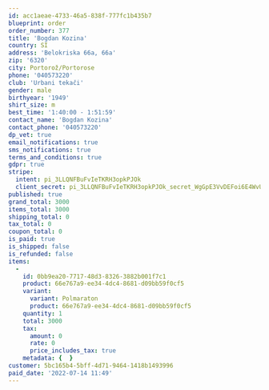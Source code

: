 ```yaml
---
id: acc1aeae-4733-46a5-838f-777fc1b435b7
blueprint: order
order_number: 377
title: 'Bogdan Kozina'
country: SI
address: 'Belokriska 66a, 66a'
zip: '6320'
city: Portorož/Portorose
phone: '040573220'
club: 'Urbani tekači'
gender: male
birthyear: '1949'
shirt_size: m
best_time: '1:40:00 - 1:51:59'
contact_name: 'Bogdan Kozina'
contact_phone: '040573220'
dp_vet: true
email_notifications: true
sms_notifications: true
terms_and_conditions: true
gdpr: true
stripe:
  intent: pi_3LLQNFBuFvIeTKRH3opkPJOk
  client_secret: pi_3LLQNFBuFvIeTKRH3opkPJOk_secret_WgGpE3VvDEFoi6E4WvUMphuAp
published: true
grand_total: 3000
items_total: 3000
shipping_total: 0
tax_total: 0
coupon_total: 0
is_paid: true
is_shipped: false
is_refunded: false
items:
  -
    id: 0bb9ea20-7717-48d3-8326-3882b001f7c1
    product: 66e767a9-ee34-4dc4-8681-d09bb59f0cf5
    variant:
      variant: Polmaraton
      product: 66e767a9-ee34-4dc4-8681-d09bb59f0cf5
    quantity: 1
    total: 3000
    tax:
      amount: 0
      rate: 0
      price_includes_tax: true
    metadata: {  }
customer: 5bc165b4-5bff-4d71-9464-1418b1493996
paid_date: '2022-07-14 11:49'
---
```


